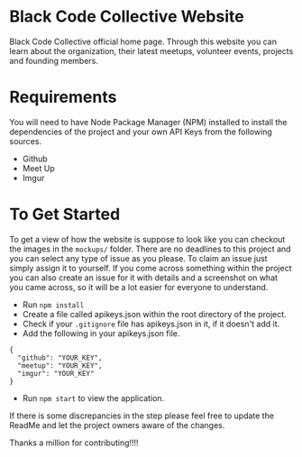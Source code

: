 # Black Code Collective Website

Black Code Collective official home page. Through this website you can learn about the organization, their latest meetups, volunteer events, projects and founding members.

# Requirements
You will need to have Node Package Manager (NPM) installed to install the dependencies of the project and your own API Keys from the following sources.
* Github
* Meet Up
* Imgur


# To Get Started
To get a view of how the website is suppose to look like you can checkout the images in the `mockups/` folder. There are no deadlines to this project and you can select any type of issue as you please.  To claim an issue just simply assign it to yourself.  If you come across something within the project you can also create an issue for it with details and a screenshot on what you came across, so it will be a lot easier for everyone to understand.

*  Run `npm install`
* Create a file called apikeys.json within the root directory of the project.
* Check if your `.gitignore` file has apikeys.json in it, if it doesn't add it.
* Add the following in your apikeys.json file.
```
{
  "github": "YOUR_KEY",
  "meetup": "YOUR_KEY",
  "imgur": "YOUR_KEY"
}
```
* Run `npm start` to view the application.

If there is some discrepancies in the step please feel free to update the ReadMe and let the project owners aware of the changes.

Thanks a million for contributing!!!!

